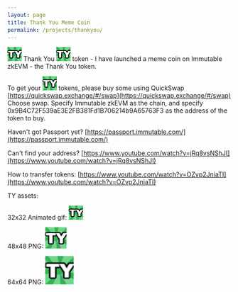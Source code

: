 ```yaml
---
layout: page
title: Thank You Meme Coin
permalink: /projects/thankyou/
---
```


![TY](./ty-32-32-animated.gif) Thank You ![TY](./ty-32-32-animated.gif) token - I have launched a meme coin on Immutable zkEVM - the Thank You token.

To get your ![TY](./ty-32-32-animated.gif) tokens, please buy some using QuickSwap [https://quickswap.exchange/#/swap](https://quickswap.exchange/#/swap)   Choose swap. 
Specify Immutable zkEVM as the chain, and specify 0x9B4C72F539aE3E2FB381Fd1B706214b9A65763F3 as the address of the token to buy.


Haven't got Passport yet? [https://passport.immutable.com/](https://passport.immutable.com/)

Can't find your address? [https://www.youtube.com/watch?v=jRq8vsNShJI](https://www.youtube.com/watch?v=jRq8vsNShJI)

How to transfer tokens: [https://www.youtube.com/watch?v=OZvp2JniaTI](https://www.youtube.com/watch?v=OZvp2JniaTI)


TY assets:

32x32 Animated gif: ![ty-32-32-animated.gif](./ty-32-32-animated.gif)

48x48 PNG: ![ty-48-48.png](./ty-48-48.png)

64x64 PNG: ![ty-64-64.png](./ty-64-64.png)
